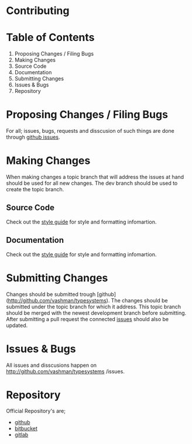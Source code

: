 Contributing
==========================================================================

Table of Contents
==========================================================================
1. Proposing Changes / Filing Bugs
2. Making Changes
  1. Source Code
  2. Documentation
3. Submitting Changes
4. Issues & Bugs
5. Repository

Proposing Changes / Filing Bugs
==========================================================================
For all; issues, bugs, requests and disscusion of such things are done
through [github issues][issues].

Making Changes
==========================================================================
When making changes a topic branch that will address the issues at hand
should be used for all new changes. The dev branch should be used to
create the topic branch.

Source Code
--------------------------------------------------------------------------
Check out the [style guide][src.style] for style and formatting
infomartion.

Documentation
--------------------------------------------------------------------------
Check out the [style guide][doc.style] for style and formatting
infomartion.

Submitting Changes
==========================================================================
Changes should be submitted trough [github]
(http://github.com/vashman/typesystems). The changes should be submitted
under the topic branch for which it address. This topic branch should be
merged with the newest development branch before submitting. 
After submitting a pull request the connected [issues][issues] should also
be updated.

Issues & Bugs
==========================================================================
All issues and disscusions happen on http://github.com/vashman/typesystems
/issues.

Repository
==========================================================================
Official Repository's are;
* [github](http://github.com/vashman/typesystems)
* [bitbucket](http://bitbucket.org/sambabus/typesystems)
* [gitlab](http://gitlab.com/actingcaptin/typesystems)

[issues]: http://www.github.com/vashman/typesystems/issues
[src.style]: http://www.github.com/404
[doc.style]: http://www.github.com/404
